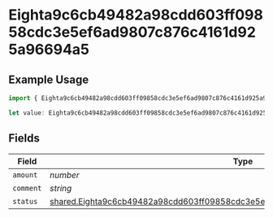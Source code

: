 # Eighta9c6cb49482a98cdd603ff09858cdc3e5ef6ad9807c876c4161d925a96694a5

## Example Usage

```typescript
import { Eighta9c6cb49482a98cdd603ff09858cdc3e5ef6ad9807c876c4161d925a96694a5 } from "@wingspan/payments/sdk/models/shared";

let value: Eighta9c6cb49482a98cdd603ff09858cdc3e5ef6ad9807c876c4161d925a96694a5 = {};
```

## Fields

| Field                                                                                                                                                                                         | Type                                                                                                                                                                                          | Required                                                                                                                                                                                      | Description                                                                                                                                                                                   |
| --------------------------------------------------------------------------------------------------------------------------------------------------------------------------------------------- | --------------------------------------------------------------------------------------------------------------------------------------------------------------------------------------------- | --------------------------------------------------------------------------------------------------------------------------------------------------------------------------------------------- | --------------------------------------------------------------------------------------------------------------------------------------------------------------------------------------------- |
| `amount`                                                                                                                                                                                      | *number*                                                                                                                                                                                      | :heavy_minus_sign:                                                                                                                                                                            | N/A                                                                                                                                                                                           |
| `comment`                                                                                                                                                                                     | *string*                                                                                                                                                                                      | :heavy_minus_sign:                                                                                                                                                                            | N/A                                                                                                                                                                                           |
| `status`                                                                                                                                                                                      | [shared.Eighta9c6cb49482a98cdd603ff09858cdc3e5ef6ad9807c876c4161d925a96694a5Status](../../../sdk/models/shared/eighta9c6cb49482a98cdd603ff09858cdc3e5ef6ad9807c876c4161d925a96694a5status.md) | :heavy_minus_sign:                                                                                                                                                                            | N/A                                                                                                                                                                                           |